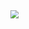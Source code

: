 <img src="https://gitee.com/cpu_code/picture_bed/raw/master//20200703221817.png" style="zoom:80%;" />